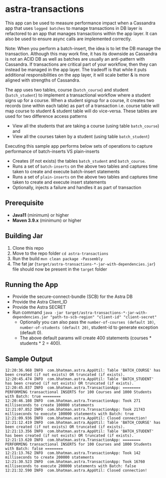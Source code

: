 # astra-transactions
This app can be used to measure performance impact when a Cassandra app that uses `logged batches` to manage transactions in DB layer is refactored to an app that manages transactions within the app layer. It can also be used to ensure async calls are implemented correctly.

Note: When you perform a batch-insert, the idea is to let the DB manage the transaction. Although this may work fine, it has its downside as Cassandra is not an ACID DB as well as batches are usually an anti-pattern with Cassandra. If transactions are critical part of your workflow, then they can instead be managed in the app layer. The tradeoff is that while it puts additional responsibilities on the app layer, it will scale better & is more aligned with strengths of Cassandra.

The app uses two tables, course (`batch_course`) and student (`batch_student`) to implement a transactional workflow where a student signs up for a course. 
When a student signup for a course, it creates two records (one within each table) as part of a transaction i.e. course table will map course to student & student table will do vice-versa. These tables are used for two difference access patterns 
- View all the students that are taking a course (using table `batch_course`) and  
- View all the courses taken by a student (using table `batch_student`)  

Executing this sample app performs below sets of operations to capture performance of batch-inserts VS plain-inserts 
- Creates (if not exists) the tables `batch_student` and `batch_course`. 
- Runs a set of `batch-inserts` on the above two tables and captures time taken to create and execute batch-insert statements
- Runs a set of `plain-inserts` on the above two tables and captures time taken to create and execute insert statements
- Optionally, injects a failure and handles it as part of transaction


## Prerequisite
- **Java11** (minimum) or higher
- **Maven 3.9.x** (minimum) or higher

## Building Jar 
1. Clone this repo
2. Move to the repo folder `cd astra-transactions`
3. Run the build `mvn clean package -Passembly`
4. The fat jar (`target/astra-transactions-*-jar-with-dependencies.jar`) file should now be present in the `target` folder

## Running the App
- Provide the secure-connect-bundle (SCB) for the Astra DB
- Provide the Astra Client_ID 
- Provide the Astra SECRET 
- Run command `java -jar target/astra-transactions-*-jar-with-dependencies.jar "path-to-scb-region" "client-id" "client-secret"`
	- Optionally you can also pass the `number-of-courses (default 10)`, `number-of-students (default 20)`, student-id to generate exception (default 0).
	- The above default params will create 400 statements (courses * students * 2 = 400). 

## Sample Output
```
12:20:36.968 INFO  com.bhatman.astra.AppUtil: Table 'BATCH_COURSE' has been created (if not exists) OR truncated (if exists).
12:20:45.474 INFO  com.bhatman.astra.AppUtil: Table 'BATCH_STUDENT' has been created (if not exists) OR truncated (if exists).
12:20:45.837 INFO  com.bhatman.astra.TransactionApp: ======== PERFORMING transactional INSERTS for 100 Courses and 1000 Students with Batch: true ========
12:20:46.108 INFO  com.bhatman.astra.TransactionApp: Took 271 milliseconds to create 100000 statements
12:21:07.852 INFO  com.bhatman.astra.TransactionApp: Took 21743 milliseconds to execute 100000 statements with Batch: true
12:21:09.936 INFO  com.bhatman.astra.AppUtil: Closed connection!
12:21:12.419 INFO  com.bhatman.astra.AppUtil: Table 'BATCH_COURSE' has been created (if not exists) OR truncated (if exists).
12:21:13.356 INFO  com.bhatman.astra.AppUtil: Table 'BATCH_STUDENT' has been created (if not exists) OR truncated (if exists).
12:21:13.620 INFO  com.bhatman.astra.TransactionApp: ======== PERFORMING transactional INSERTS for 100 Courses and 1000 Students with Batch: false ========
12:21:13.762 INFO  com.bhatman.astra.TransactionApp: Took 142 milliseconds to create 200000 statements
12:21:30.523 INFO  com.bhatman.astra.TransactionApp: Took 16760 milliseconds to execute 200000 statements with Batch: false
12:21:32.590 INFO  com.bhatman.astra.AppUtil: Closed connection!
```
